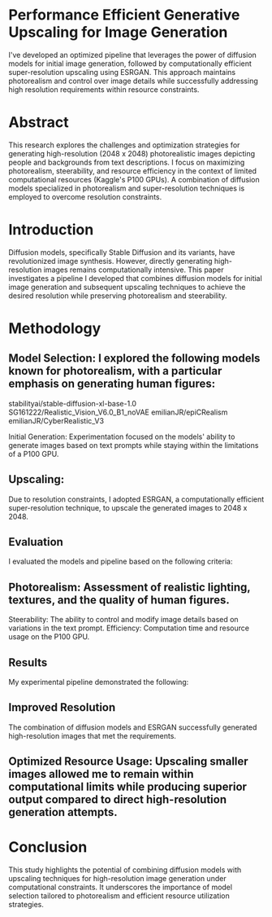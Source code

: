 # Performance Efficient Generative Upscaling for Image Generation
I've developed an optimized pipeline that leverages the power of diffusion models for initial image generation, followed by computationally efficient super-resolution upscaling using ESRGAN. This approach maintains photorealism and control over image details while successfully addressing high resolution requirements within resource constraints.

# Abstract
This research explores the challenges and optimization strategies for generating high-resolution (2048 x 2048) photorealistic images depicting people and backgrounds from text descriptions. I focus on maximizing photorealism, steerability, and resource efficiency in the context of limited computational resources (Kaggle's P100 GPUs).  A combination of diffusion models specialized in photorealism and super-resolution techniques is employed to overcome resolution constraints.

# Introduction
Diffusion models, specifically Stable Diffusion and its variants, have revolutionized image synthesis. However, directly generating high-resolution images remains computationally intensive. This paper investigates a pipeline I developed that combines diffusion models for initial image generation and subsequent upscaling techniques to achieve the desired resolution while preserving photorealism and steerability.

# Methodology
## Model Selection: I explored the following models known for photorealism, with a particular emphasis on generating human figures:

stabilityai/stable-diffusion-xl-base-1.0
SG161222/Realistic_Vision_V6.0_B1_noVAE
emilianJR/epiCRealism
emilianJR/CyberRealistic_V3

Initial Generation: Experimentation focused on the models' ability to generate images based on text prompts while staying within the limitations of a P100 GPU.

## Upscaling: 
Due to resolution constraints, I adopted ESRGAN, a computationally efficient super-resolution technique, to upscale the generated images to 2048 x 2048.

## Evaluation
I evaluated the models and pipeline based on the following criteria:

## Photorealism: Assessment of realistic lighting, textures, and the quality of human figures.
Steerability: The ability to control and modify image details based on variations in the text prompt.
Efficiency: Computation time and resource usage on the P100 GPU.

## Results
My experimental pipeline demonstrated the following:

## Improved Resolution
The combination of diffusion models and ESRGAN successfully generated high-resolution images that met the requirements.

## Optimized Resource Usage: Upscaling smaller images allowed me to remain within computational limits while producing superior output compared to direct high-resolution generation attempts.

# Conclusion
This study highlights the potential of combining diffusion models with upscaling techniques for high-resolution image generation under computational constraints. It underscores the importance of model selection tailored to photorealism and efficient resource utilization strategies.
